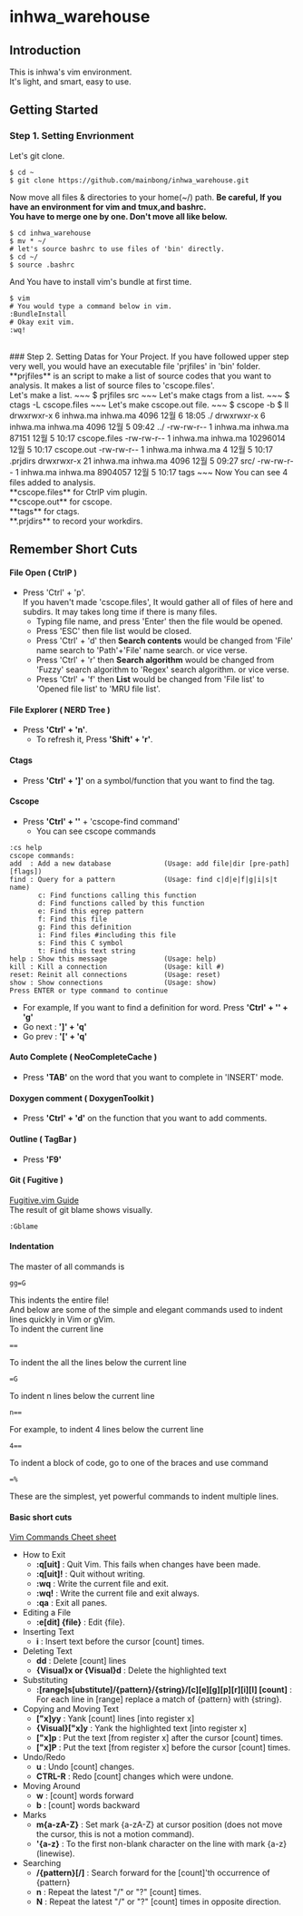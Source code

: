 # inhwa_warehouse

## Introduction

This is inhwa's vim environment.<br/>
It's light, and smart, easy to use. <br/>

## Getting Started
### Step 1. Setting Envrionment
Let's git clone.
~~~
$ cd ~
$ git clone https://github.com/mainbong/inhwa_warehouse.git
~~~
Now move all files & directories to your home(~/) path.
**Be careful, If you have an environment for vim and tmux,and bashrc.**<br/>
**You have to merge one by one. Don't move all like below.**
~~~
$ cd inhwa_warehouse
$ mv * ~/
# let's source bashrc to use files of 'bin' directly.
$ cd ~/
$ source .bashrc
~~~
And You have to install vim's bundle at first time.
~~~
$ vim
# You would type a command below in vim.
:BundleInstall
# Okay exit vim.
:wq!
~~~
<br/>
### Step 2. Setting Datas for Your Project.
If you have followed upper step very well, you would have an executable file 'prjfiles' in 'bin' folder.<br/>
**prjfiles** is an script to make a list of source codes that you want to analysis. It makes a list of source files to 'cscope.files'.<br/>
Let's make a list.
~~~
$ prjfiles src
~~~
Let's make ctags from a list.
~~~
$ ctags -L cscope.files
~~~
Let's make cscope.out file.
~~~
$ cscope -b
$ ll
drwxrwxr-x  6 inhwa.ma inhwa.ma     4096 12월  6 18:05 ./
drwxrwxr-x  6 inhwa.ma inhwa.ma     4096 12월  5 09:42 ../
-rw-rw-r--  1 inhwa.ma inhwa.ma    87151 12월  5 10:17 cscope.files
-rw-rw-r--  1 inhwa.ma inhwa.ma 10296014 12월  5 10:17 cscope.out
-rw-rw-r--  1 inhwa.ma inhwa.ma        4 12월  5 10:17 .prjdirs
drwxrwxr-x 21 inhwa.ma inhwa.ma     4096 12월  5 09:27 src/
-rw-rw-r--  1 inhwa.ma inhwa.ma  8904057 12월  5 10:17 tags
~~~
Now You can see 4 files added to analysis.<br/>
**cscope.files** for CtrlP vim plugin. <br/>
**cscope.out** for cscope. <br/>
**tags** for ctags. <br/>
**.prjdirs** to record your workdirs. <br/>

## Remember Short Cuts
#### File Open ( CtrlP )
* Press 'Ctrl' + 'p'.<br/>
    If you haven't made 'cscope.files', It would gather all of files of here and subdirs. It may takes long time if there is many files.
    * Typing file name, and press 'Enter' then the file would be opened.
    * Press 'ESC' then file list would be closed.
    * Press 'Ctrl' + 'd' then **Search contents** would be changed from 'File' name search to 'Path'+'File' name search. or vice verse.
    * Press 'Ctrl' + 'r' then **Search algorithm** would be changed from 'Fuzzy' search algorithm to 'Regex' search algorithm. or vice verse.
    * Press 'Ctrl' + 'f' then **List** would be changed from 'File list' to 'Opened file list' to 'MRU file list'.

#### File Explorer ( NERD Tree )
* Press **'Ctrl' + 'n'**.<br/>
    * To refresh it, Press **'Shift' + 'r'**.

#### Ctags
* Press **'Ctrl' + ']'** on a symbol/function that you want to find the tag.<br/>

#### Cscope
* Press **'Ctrl' + '\'** + 'cscope-find command'
    * You can see cscope commands<br/>
~~~
:cs help
cscope commands:
add  : Add a new database             (Usage: add file|dir [pre-path] [flags])
find : Query for a pattern            (Usage: find c|d|e|f|g|i|s|t name)
       c: Find functions calling this function
       d: Find functions called by this function
       e: Find this egrep pattern
       f: Find this file
       g: Find this definition
       i: Find files #including this file
       s: Find this C symbol
       t: Find this text string
help : Show this message              (Usage: help)
kill : Kill a connection              (Usage: kill #)
reset: Reinit all connections         (Usage: reset)
show : Show connections               (Usage: show)
Press ENTER or type command to continue
~~~

* For example, If you want to find a definition for word. Press **'Ctrl' + '\' + 'g'**
* Go next : **']' + 'q'**
* Go prev : **'[' + 'q'**
  
#### Auto Complete ( NeoCompleteCache )
* Press **'TAB'** on the word that you want to complete in 'INSERT' mode.

#### Doxygen comment ( DoxygenToolkit )
* Press **'Ctrl' + 'd'** on the function that you want to add comments.

#### Outline ( TagBar )
* Press **'F9'**

#### Git ( Fugitive )
[Fugitive.vim Guide](http://vimcasts.org/episodes/fugitive-vim---a-complement-to-command-line-git/)<br/>
The result of git blame shows visually.
~~~
:Gblame
~~~

#### Indentation
The master of all commands is
~~~
gg=G
~~~
This indents the entire file!<br/>
And below are some of the simple and elegant commands used to indent lines quickly in Vim or gVim.<br/>
To indent the current line<br/>
~~~
==
~~~
To indent the all the lines below the current line<br/>
~~~
=G
~~~
To indent n lines below the current line<br/>
~~~
n==
~~~
For example, to indent 4 lines below the current line<br/>
~~~
4==
~~~
To indent a block of code, go to one of the braces and use command<br/>
~~~
=%
~~~
These are the simplest, yet powerful commands to indent multiple lines.<br/>

#### Basic short cuts
[Vim Commands Cheet sheet](https://www.fprintf.net/vimCheatSheet.html)<br/>
* How to Exit
    * **:q[uit]** : Quit Vim. This fails when changes have been made.
    * **:q[uit]!** : Quit without writing.
    * **:wq** : Write the current file and exit.
    * **:wq!** : Write the current file and exit always.
    * **:qa** : Exit all panes.
* Editing a File
    * **:e[dit] {file}** : Edit {file}.
* Inserting Text
    * **i** : Insert text before the cursor [count] times.
* Deleting Text
    * **dd** : Delete [count] lines
    * **{Visual}x or {Visual}d** : Delete the highlighted text
* Substituting
    * **:[range]s[ubstitute]/{pattern}/{string}/[c][e][g][p][r][i][I] [count]** : For each line in [range] replace a match of {pattern} with {string}.
* Copying and Moving Text
    * **["x]yy** : Yank [count] lines [into register x]
    * **{Visual}["x]y** : Yank the highlighted text [into register x]
    * **["x]p** : Put the text [from register x] after the cursor [count] times.
    * **["x]P** : Put the text [from register x] before the cursor [count] times.
* Undo/Redo
    * **u** : Undo [count] changes.
    * **CTRL-R** : Redo [count] changes which were undone.
* Moving Around
    * **w** : [count] words forward
    * **b** : [count] words backward
* Marks
    * **m{a-zA-Z}** : Set mark {a-zA-Z} at cursor position (does not move the cursor, this is not a motion command).
    * **'{a-z}** : To the first non-blank character on the line with mark {a-z} (linewise).
* Searching
    * **/{pattern}[/]** : Search forward for the [count]'th occurrence of {pattern}
    * **n** : Repeat the latest "/" or "?" [count] times.
    * **N** : Repeat the latest "/" or "?" [count] times in opposite direction.
